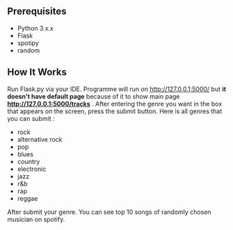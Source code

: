 ## Prerequisites
- Python 3.x.x
- Flask
- spotipy
- random

## How It Works
Run Flask.py via your IDE. Programme will run on http://127.0.0.1:5000/ but **it doesn't have default page** because of it to show main page  **http://127.0.0.1:5000/tracks** .
After entering the genre you want in the box that appears on the screen, press the submit button. Here is all genres that you can submit :
- rock
- alternative rock
- pop
- blues
- country
- electronic
- jazz
- r&b
- rap
- reggae

After submit your genre. You can see top 10 songs of randomly chosen musician on spotify.
